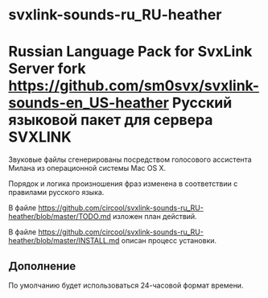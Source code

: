 # svxlink-sounds-ru_RU-heather
Russian Language Pack for SvxLink Server
fork https://github.com/sm0svx/svxlink-sounds-en_US-heather
Русский языковой пакет для сервера SVXLINK
==========================================

Звуковые файлы сгенерированы посредством голосового ассистента Милана из операционной системы Mac OS X. 

Порядок и логика произношения фраз изменена в соответствии с правилами русского языка.

В файле https://github.com/circool/svxlink-sounds-ru_RU-heather/blob/master/TODO.md изложен план действий.

В файле https://github.com/circool/svxlink-sounds-ru_RU-heather/blob/master/INSTALL.md описан процесс установки.

Дополнение
----------

По умолчанию будет использоваться 24-часовой формат времени.

